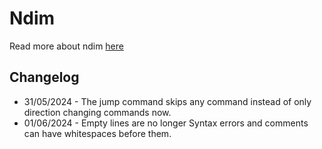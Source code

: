 # Ndim
Read more about ndim [here](https://esolangs.org/wiki/Ndim)

## Changelog
* 31/05/2024 - The jump command skips any command instead of only direction changing commands now.
* 01/06/2024 - Empty lines are no longer Syntax errors and comments can have whitespaces before them.
  
